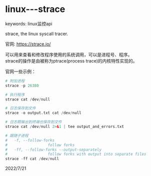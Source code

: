 # linux---strace

keywords: linux监控api  

strace, the linux syscall tracer.  

官网: https://strace.io/  

可以用来查看和修改程序使用的系统调用，可以是进程号、程序。  
strace的操作是由被称为ptrace(process trace)的内核特性实现的。  

官网一些示例：  
```r
# 附加进程
strace -p 26380

# 执行程序
strace cat /dev/null

# 日志保存到文件
strace -o output.txt cat /dev/null

# 日志既输出到终端也保存到文件
strace cat /dev/null 2>&1 | tee output_and_errors.txt

# 跟随子进程
#   -f, --follow-forks
#                  follow forks
#   -ff, --follow-forks --output-separately
#                  follow forks with output into separate files
strace -ff cat /dev/null
```


2022/7/21  
